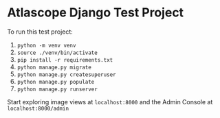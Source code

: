 # Atlascope Django Test Project

To run this test project:

1. `python -m venv venv`
2. `source ./venv/bin/activate`
3. `pip install -r requirements.txt`
4. `python manage.py migrate`
5. `python manage.py createsuperuser`
6. `python manage.py populate`
7. `python manage.py runserver`

Start exploring image views at `localhost:8000` and the Admin Console at `localhost:8000/admin`
